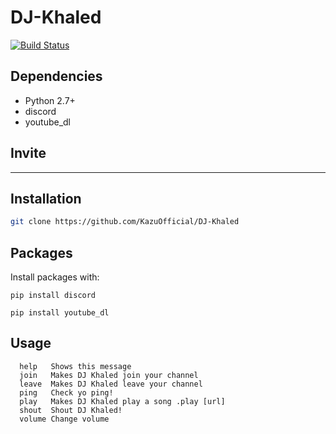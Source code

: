 # DJ-Khaled

[![Build 
Status](https://travis-ci.com/KazuOfficial/DJ-Khaled.svg?branch=master)](https://travis-ci.com/KazuOfficial/DJ-Khaled)

## Dependencies

* Python 2.7+
* discord
* youtube_dl

## Invite

---------

## Installation

```bash
git clone https://github.com/KazuOfficial/DJ-Khaled
```

## Packages

Install packages with:

	pip install discord
	
	pip install youtube_dl


## Usage
```
  help   Shows this message
  join   Makes DJ Khaled join your channel
  leave  Makes DJ Khaled leave your channel
  ping   Check yo ping!
  play   Makes DJ Khaled play a song .play [url]
  shout  Shout DJ Khaled!
  volume Change volume
```